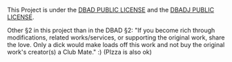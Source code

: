 This Project is under the [DBAD PUBLIC LICENSE](https://github.com/philsturgeon/dbad/blob/master/LICENSE-en.md "DON'T BE A DICK PUBLIC LICENSE") and the [DBADJ PUBLIC LICENSE](https://github.com/philsturgeon/dbad/blob/master/LICENSE-en.md "Don't Be a Jerk: The Open Source Software License").

Other §2 in this project than in the DBAD §2: "If you become rich through modifications, related works/services, or supporting the original work, share the love. Only a dick would make loads off this work and not buy the original work's creator(s) a Club Mate."  :) (PIzza is also ok)
